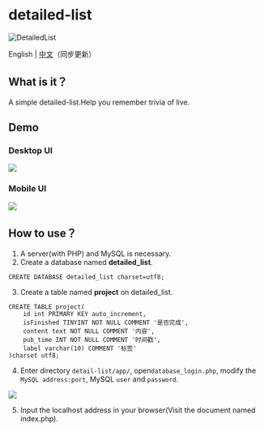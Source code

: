 # detailed-list

![DetailedList](https://img.shields.io/badge/DetailedList-1.1.4-orange)

English | [中文](https://github.com/Jackie1123/detailed-list/blob/master/README_ZN.md)（同步更新）

## What is it？
A simple detailed-list.Help you remember trivia of live.
## Demo
### Desktop UI
![](https://s1.ax1x.com/2020/07/14/UaZX1P.png)
### Mobile UI
![](https://s1.ax1x.com/2020/07/14/UamhZD.jpg)
## How to use？
1. A server(with PHP) and MySQL is necessary.
2. Create a database named **detailed_list**.
```MySQL
CREATE DATABASE detailed_list charset=utf8;
```
3. Create a table named **project** on detailed_list.
```MySQL
CREATE TABLE project(
    id int PRIMARY KEY auto_increment,
    isFinished TINYINT NOT NULL COMMENT '是否完成',
    content text NOT NULL COMMENT '内容',
    pub_time INT NOT NULL COMMENT '时间戳',
    label varchar(10) COMMENT '标签'
)charset utf8;
```
4. Enter directory ```detail-list/app/```, open```database_login.php```, modify the ```MySQL address:port```, MySQL ```user``` and ```password```.

![](https://s1.ax1x.com/2020/07/01/NTTBOe.jpg)

5. Input the localhost address in your browser(Visit the document named index.php).